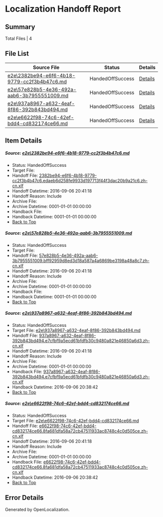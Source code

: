 # <a name='report-top'></a> Localization Handoff Report

## Summary
 Total Files | 4

## File List
 Source File | Status | Details 
 ----------- | ------ | ------- 
 [e2e\2382be94-e6f6-4b18-9779-cc2f3b4b47c6.md](https://github.com/OpenLocalizationTestOrg/ol-test0/blob/e692b4b1ce7e784c2708c07d32f370a2d706e4f2/e2e/2382be94-e6f6-4b18-9779-cc2f3b4b47c6.md) | HandedOffSuccess | [Details](#2c57b4058fd4ea7352d811a26b9d2e449dbd32e81)
 [e2e\57e828b5-4e36-492a-aab6-3b7955551009.md](https://github.com/OpenLocalizationTestOrg/ol-test0/blob/e692b4b1ce7e784c2708c07d32f370a2d706e4f2/e2e/57e828b5-4e36-492a-aab6-3b7955551009.md) | HandedOffSuccess | [Details](#a64bbc6b11276dbd09962c86e181d0267d069f432)
 [e2e\937a8967-a632-4eaf-8f86-392b843bd494.md](https://github.com/OpenLocalizationTestOrg/ol-test0/blob/22d343637b7c5f22685850a0f9c7f11454c9b145/e2e/937a8967-a632-4eaf-8f86-392b843bd494.md) | HandedOffSuccess | [Details](#0590be9c3b2bb5bb2d9219d828fa560711c3e6eb5)
 [e2e\e6622f98-74c6-42ef-bdd4-cd832174ce66.md](https://github.com/OpenLocalizationTestOrg/ol-test0/blob/22d343637b7c5f22685850a0f9c7f11454c9b145/e2e/e6622f98-74c6-42ef-bdd4-cd832174ce66.md) | HandedOffSuccess | [Details](#d1c353893bbdc30094d164925ee4c6bfb9a7d65e6)

## Item Details
##### <a name='2c57b4058fd4ea7352d811a26b9d2e449dbd32e81'></a> Source: [e2e\2382be94-e6f6-4b18-9779-cc2f3b4b47c6.md](https://github.com/OpenLocalizationTestOrg/ol-test0/blob/e692b4b1ce7e784c2708c07d32f370a2d706e4f2/e2e/2382be94-e6f6-4b18-9779-cc2f3b4b47c6.md)
* Status: HandedOffSuccess
* Target File: 
* Handoff File: [2382be94-e6f6-4b18-9779-cc2f3b4b47c6.edaeb6d258fe9933d197713f44f3dac20b9a21c6.zh-cn.xlf](https://github.com/OpenLocalizationTestOrg/ol-test0-handoff/blob/010946f064e24cc902b3523e90e7dd989fdb478e/ol-handoff/OpenLocalizationTestOrg/ol-test0-zhcn/ci/low/2382be94-e6f6-4b18-9779-cc2f3b4b47c6.edaeb6d258fe9933d197713f44f3dac20b9a21c6.zh-cn.xlf)
* Handoff Datetime: 2016-09-06 20:41:18
* Handoff Reason: Include
* Archive File: 
* Archive Datetime: 0001-01-01 00:00:00
* Handback File: 
* Handback Datetime: 0001-01-01 00:00:00
* [Back to Top](#report-top)

##### <a name='a64bbc6b11276dbd09962c86e181d0267d069f432'></a> Source: [e2e\57e828b5-4e36-492a-aab6-3b7955551009.md](https://github.com/OpenLocalizationTestOrg/ol-test0/blob/e692b4b1ce7e784c2708c07d32f370a2d706e4f2/e2e/57e828b5-4e36-492a-aab6-3b7955551009.md)
* Status: HandedOffSuccess
* Target File: 
* Handoff File: [57e828b5-4e36-492a-aab6-3b7955551009.bff92959d8ed3d18a587a4a6869be3198a48a8c7.zh-cn.xlf](https://github.com/OpenLocalizationTestOrg/ol-test0-handoff/blob/010946f064e24cc902b3523e90e7dd989fdb478e/ol-handoff/OpenLocalizationTestOrg/ol-test0-zhcn/ci/low/57e828b5-4e36-492a-aab6-3b7955551009.bff92959d8ed3d18a587a4a6869be3198a48a8c7.zh-cn.xlf)
* Handoff Datetime: 2016-09-06 20:41:18
* Handoff Reason: Include
* Archive File: 
* Archive Datetime: 0001-01-01 00:00:00
* Handback File: 
* Handback Datetime: 0001-01-01 00:00:00
* [Back to Top](#report-top)

##### <a name='0590be9c3b2bb5bb2d9219d828fa560711c3e6eb5'></a> Source: [e2e\937a8967-a632-4eaf-8f86-392b843bd494.md](https://github.com/OpenLocalizationTestOrg/ol-test0/blob/22d343637b7c5f22685850a0f9c7f11454c9b145/e2e/937a8967-a632-4eaf-8f86-392b843bd494.md)
* Status: HandedOffSuccess
* Target File: [e2e\937a8967-a632-4eaf-8f86-392b843bd494.md](https://github.com/OpenLocalizationTestOrg/ol-test0-zhcn/blob/29e4082a35f828d82b9e8e54fac0966b0eef1b2a/e2e/937a8967-a632-4eaf-8f86-392b843bd494.md)
* Handoff File: [937a8967-a632-4eaf-8f86-392b843bd494.e7cfbf9a5ecd61bfdfb30c9480a821e46850a6d3.zh-cn.xlf](https://github.com/OpenLocalizationTestOrg/ol-test0-handoff/blob/010946f064e24cc902b3523e90e7dd989fdb478e/ol-handoff/OpenLocalizationTestOrg/ol-test0-zhcn/ci/low/937a8967-a632-4eaf-8f86-392b843bd494.e7cfbf9a5ecd61bfdfb30c9480a821e46850a6d3.zh-cn.xlf)
* Handoff Datetime: 2016-09-06 20:41:18
* Handoff Reason: Include
* Archive File: 
* Archive Datetime: 0001-01-01 00:00:00
* Handback File: [937a8967-a632-4eaf-8f86-392b843bd494.e7cfbf9a5ecd61bfdfb30c9480a821e46850a6d3.zh-cn.xlf](https://github.com/OpenLocalizationTestOrg/ol-test0-handback/blob/babfe89f3f43227677f2afe57b28da18c7cb296b/ol-handback/OpenLocalizationTestOrg/ol-test0-zhcn/ci/high/937a8967-a632-4eaf-8f86-392b843bd494.e7cfbf9a5ecd61bfdfb30c9480a821e46850a6d3.zh-cn.xlf)
* Handback Datetime: 2016-09-06 20:38:42
* [Back to Top](#report-top)

##### <a name='d1c353893bbdc30094d164925ee4c6bfb9a7d65e6'></a> Source: [e2e\e6622f98-74c6-42ef-bdd4-cd832174ce66.md](https://github.com/OpenLocalizationTestOrg/ol-test0/blob/22d343637b7c5f22685850a0f9c7f11454c9b145/e2e/e6622f98-74c6-42ef-bdd4-cd832174ce66.md)
* Status: HandedOffSuccess
* Target File: [e2e\e6622f98-74c6-42ef-bdd4-cd832174ce66.md](https://github.com/OpenLocalizationTestOrg/ol-test0-zhcn/blob/29e4082a35f828d82b9e8e54fac0966b0eef1b2a/e2e/e6622f98-74c6-42ef-bdd4-cd832174ce66.md)
* Handoff File: [e6622f98-74c6-42ef-bdd4-cd832174ce66.8fa681dfa58a72cb47511933ac8748c4c0d505ce.zh-cn.xlf](https://github.com/OpenLocalizationTestOrg/ol-test0-handoff/blob/010946f064e24cc902b3523e90e7dd989fdb478e/ol-handoff/OpenLocalizationTestOrg/ol-test0-zhcn/ci/low/e6622f98-74c6-42ef-bdd4-cd832174ce66.8fa681dfa58a72cb47511933ac8748c4c0d505ce.zh-cn.xlf)
* Handoff Datetime: 2016-09-06 20:41:18
* Handoff Reason: Include
* Archive File: 
* Archive Datetime: 0001-01-01 00:00:00
* Handback File: [e6622f98-74c6-42ef-bdd4-cd832174ce66.8fa681dfa58a72cb47511933ac8748c4c0d505ce.zh-cn.xlf](https://github.com/OpenLocalizationTestOrg/ol-test0-handback/blob/babfe89f3f43227677f2afe57b28da18c7cb296b/ol-handback/OpenLocalizationTestOrg/ol-test0-zhcn/ci/high/e6622f98-74c6-42ef-bdd4-cd832174ce66.8fa681dfa58a72cb47511933ac8748c4c0d505ce.zh-cn.xlf)
* Handback Datetime: 2016-09-06 20:38:42
* [Back to Top](#report-top)


## Error Details

Generated by OpenLocalization.
